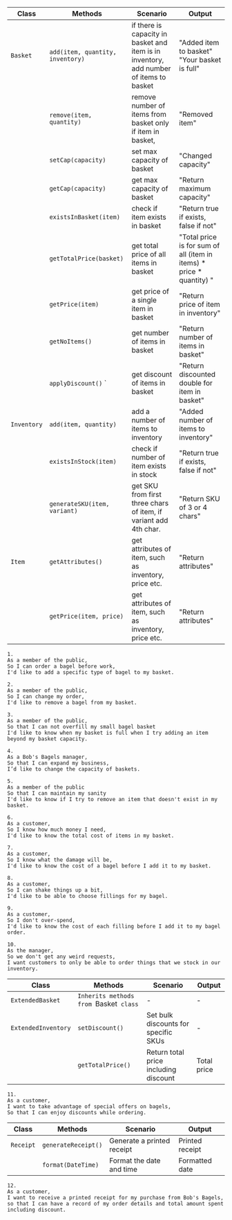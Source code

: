 
| Class       | Methods                          | Scenario                                                                                | Output                                                               |
|-------------|----------------------------------|-----------------------------------------------------------------------------------------|----------------------------------------------------------------------|
| `Basket   ` | `add(item, quantity, inventory)` | if there is capacity in basket and item is in inventory, add number of items to basket  | "Added item to basket" "Your basket is full"                         |
|             | `remove(item, quantity)        ` | remove number of items from basket only if item in basket,                              | "Removed item"                                                       |
|             | `setCap(capacity)              ` | set max capacity of basket                                                              | "Changed capacity"                                                   | 
|             | `getCap(capacity)              ` | get max capacity of basket                                                              | "Return maximum capacity"                                            |
|             | `existsInBasket(item)          ` | check if item exists in basket                                                          | "Return true if exists, false if not"                                |
|             | `getTotalPrice(basket)         ` | get total price of all items in basket                                                  | "Total price is for sum of all (item in items) * price * quantity) " |
|             | `getPrice(item)                ` | get price of a single item in basket                                                    | "Return price of item in inventory"                                  | 
|             | `getNoItems()                  ` | get number of items in basket                                                           | "Return number of items in basket"                                   |
|             | `applyDiscount()`              ` | get discount of items in basket                                                         | "Return discounted double for item in basket"                        |
| `Inventory` | `add(item, quantity)           ` | add a number of items to inventory                                                      | "Added number of items to inventory"                                 |
|             | `existsInStock(item)           ` | check if number of item exists in stock                                                 | "Return true if exists, false if not"                                |
|             | `generateSKU(item, variant)    ` | get SKU from first three chars of item, if variant add 4th char.                        | "Return SKU of 3 or 4 chars"                                         |
| `Item     ` | `getAttributes()               ` | get attributes of item, such as inventory, price etc.                                   | "Return attributes"                                                  |
|             | `getPrice(item, price)         ` | get attributes of item, such as inventory, price etc.                                   | "Return attributes"                                                  |


```
1.
As a member of the public,
So I can order a bagel before work,
I'd like to add a specific type of bagel to my basket.
```

```
2.
As a member of the public,
So I can change my order,
I'd like to remove a bagel from my basket.
```
```
3.
As a member of the public,
So that I can not overfill my small bagel basket
I'd like to know when my basket is full when I try adding an item beyond my basket capacity.
```
```
4.
As a Bob's Bagels manager,
So that I can expand my business,
I’d like to change the capacity of baskets.
```
```
5.
As a member of the public
So that I can maintain my sanity
I'd like to know if I try to remove an item that doesn't exist in my basket.
```
```
6.
As a customer,
So I know how much money I need,
I'd like to know the total cost of items in my basket.
```
```
7.
As a customer,
So I know what the damage will be,
I'd like to know the cost of a bagel before I add it to my basket.
```
```
8.
As a customer,
So I can shake things up a bit,
I'd like to be able to choose fillings for my bagel.
```
```
9.
As a customer,
So I don't over-spend,
I'd like to know the cost of each filling before I add it to my bagel order.
```
```
10.
As the manager,
So we don't get any weird requests,
I want customers to only be able to order things that we stock in our inventory.
```

| Class                | Methods                                | Scenario                                | Output      |
|----------------------|----------------------------------------|-----------------------------------------|-------------|
| `ExtendedBasket`     | `Inherits methods from `Basket` class` | -                                       | -           |
| `ExtendedInventory`  | `setDiscount()`                        | Set bulk discounts for specific SKUs    | -           |
|                      | `getTotalPrice()`                      | Return total price including discount   | Total price |

```
11. 
As a customer,
I want to take advantage of special offers on bagels,
So that I can enjoy discounts while ordering.
```

| Class     | Methods                                 | Scenario                                      | Output          |
|-----------|-----------------------------------------|-----------------------------------------------|-----------------|
| `Receipt` | `generateReceipt()`                     | Generate a printed receipt                    | Printed receipt |
|           | `format(DateTime)`                      | Format the date and time                      | Formatted date  |

```
12. 
As a customer, 
I want to receive a printed receipt for my purchase from Bob's Bagels, 
so that I can have a record of my order details and total amount spent including discount.
```
